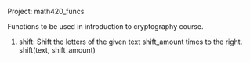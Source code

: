 Project: math420_funcs

Functions to be used in introduction to cryptography course.


1. shift: Shift the letters of the given text shift_amount times to the right. shift(text, shift_amount) 
  
